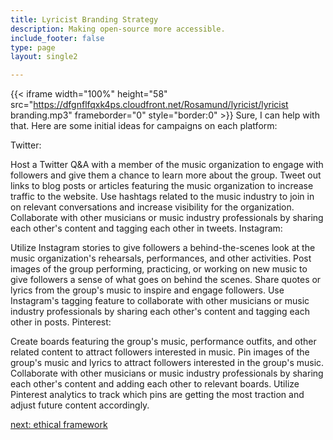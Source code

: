 ```yaml
---
title: Lyricist Branding Strategy
description: Making open-source more accessible.
include_footer: false
type: page
layout: single2 

---
```


{{< iframe width="100%" height="58" src="https://dfgnflfqxk4ps.cloudfront.net/Rosamund/lyricist/lyricist branding.mp3" frameborder="0" style="border:0" >}}
Sure, I can help with that. Here are some initial ideas for campaigns on each platform:

Twitter:

Host a Twitter Q&A with a member of the music organization to engage with followers and give them a chance to learn more about the group.
Tweet out links to blog posts or articles featuring the music organization to increase traffic to the website.
Use hashtags related to the music industry to join in on relevant conversations and increase visibility for the organization.
Collaborate with other musicians or music industry professionals by sharing each other's content and tagging each other in tweets.
Instagram:

Utilize Instagram stories to give followers a behind-the-scenes look at the music organization's rehearsals, performances, and other activities.
Post images of the group performing, practicing, or working on new music to give followers a sense of what goes on behind the scenes.
Share quotes or lyrics from the group's music to inspire and engage followers.
Use Instagram's tagging feature to collaborate with other musicians or music industry professionals by sharing each other's content and tagging each other in posts.
Pinterest:

Create boards featuring the group's music, performance outfits, and other related content to attract followers interested in music.
Pin images of the group's music and lyrics to attract followers interested in the group's music.
Collaborate with other musicians or music industry professionals by sharing each other's content and adding each other to relevant boards.
Utilize Pinterest analytics to track which pins are getting the most traction and adjust future content accordingly.


<a href="https://workdojos.com/lyricist/ethics">next: ethical framework</a>
